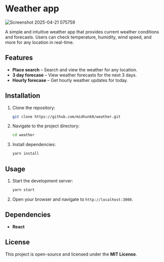 # Weather app

![Screenshot 2025-04-21 075759](https://github.com/user-attachments/assets/7d25113c-888e-4912-bbde-d142f2660005)

A simple and intuitive weather app that provides current weather conditions and forecasts. Users can check temperature, humidity, wind speed, and more for any location in real-time.

## Features
- **Place search** – Search and view the weather for any location.
- **3 day forecase** – View weather forecasts for the next 3 days.
- **Hourly forecase** – Get hourly weather updates for today.

## Installation

1. Clone the repository:
    ```sh
    git clone https://github.com/midhunk0/weather.git
    ```
2. Navigate to the project directory:
    ```sh
    cd weather
    ```
3. Install dependencies:
    ```sh
    yarn install
    ```

## Usage

1. Start the development server:
    ```sh
    yarn start
    ```
3. Open your browser and navigate to `http://localhost:3000`.

## Dependencies

- **React**

## License

This project is open-source and licensed under the **MIT License**.

